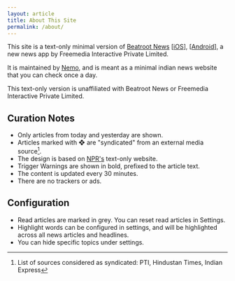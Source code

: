 ```yaml
---
layout: article
title: About This Site
permalink: /about/
---
```


This site is a text-only minimal version of [Beatroot News](https://app.beatrootnews.com/) 
[[iOS](https://apps.apple.com/in/app/beatroot-news/id1618735924)], 
[[Android](https://play.google.com/store/apps/details?id=com.beatrootnews.app)], a new news app by Freemedia Interactive Private Limited.

It is maintained by [Nemo](https://github.com/captn3m0), and is meant as a minimal indian news website that you can check once a day.

This text-only version is unaffiliated with Beatroot News or Freemedia Interactive Private Limited.

## Curation Notes

- Only articles from today and yesterday are shown. 
- Articles marked with ❖ are "syndicated" from an external media source[^1].
- The design is based on [NPR's](http://text.npr.org/) text-only website.
- Trigger Warnings are shown in bold, prefixed to the article text.
- The content is updated every 30 minutes.
- There are no trackers or ads.

## Configuration
- Read articles are marked in grey. You can reset read articles in Settings.
- Highlight words can be configured in settings, and will be highlighted across all news articles and headlines.
- You can hide specific topics under settings.

[^1]: List of sources considered as syndicated: PTI, Hindustan Times, Indian Express